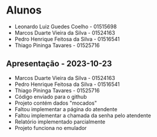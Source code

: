 # Alunos

* Leonardo Luiz Guedes Coelho - 01515698
* Marcos Duarte Vieira da Silva - 01524163
* Pedro Henrique Feitosa da Silva - 01516541
* Thiago Pininga Tavares - 01525716

## Apresentação - 2023-10-23

* Marcos Duarte Vieira da Silva - 01524163
* Pedro Henrique Feitosa da Silva - 01516541
* Thiago Pininga Tavares - 01525716
* Código enviado para o github
* Projeto contém dados "mocados"
* Faltou implementar a página do atendente
* Faltou implementar a chamada da senha pelo atendente
* Relatório implementado parcialmente
* Projeto funciona no emulador
